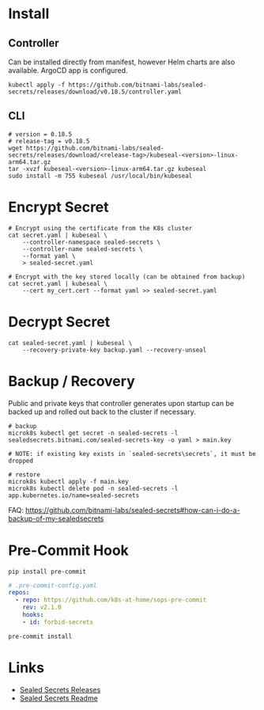 # Install
## Controller
Can be installed directly from manifest, however Helm charts are also available. ArgoCD app is configured.
```shell
kubectl apply -f https://github.com/bitnami-labs/sealed-secrets/releases/download/v0.18.5/controller.yaml
```

## CLI
```shell
# version = 0.18.5
# release-tag = v0.18.5
wget https://github.com/bitnami-labs/sealed-secrets/releases/download/<release-tag>/kubeseal-<version>-linux-arm64.tar.gz
tar -xvzf kubeseal-<version>-linux-arm64.tar.gz kubeseal
sudo install -m 755 kubeseal /usr/local/bin/kubeseal
```

# Encrypt Secret
```shell
# Encrypt using the certificate from the K8s cluster
cat secret.yaml | kubeseal \
    --controller-namespace sealed-secrets \
    --controller-name sealed-secrets \
    --format yaml \
    > sealed-secret.yaml
```
```shell
# Encrypt with the key stored locally (can be obtained from backup)
cat secret.yaml | kubeseal \
    --cert my_cert.cert --format yaml >> sealed-secret.yaml
```

# Decrypt Secret
```shell
cat sealed-secret.yaml | kubeseal \
    --recovery-private-key backup.yaml --recovery-unseal
```

# Backup / Recovery
Public and private keys that controller generates upon startup can be backed up and rolled out back to
the cluster if necessary.
```shell
# backup
microk8s kubectl get secret -n sealed-secrets -l sealedsecrets.bitnami.com/sealed-secrets-key -o yaml > main.key

# NOTE: if existing key exists in `sealed-secrets\secrets`, it must be dropped

# restore
microk8s kubectl apply -f main.key
microk8s kubectl delete pod -n sealed-secrets -l app.kubernetes.io/name=sealed-secrets
```

FAQ: https://github.com/bitnami-labs/sealed-secrets#how-can-i-do-a-backup-of-my-sealedsecrets

# Pre-Commit Hook
```shell
pip install pre-commit
```

```yaml
# .pre-commit-config.yaml
repos:
  - repo: https://github.com/k8s-at-home/sops-pre-commit
    rev: v2.1.0
    hooks:
    - id: forbid-secrets
```

```shell
pre-commit install
```

# Links
* [Sealed Secrets Releases](https://github.com/bitnami-labs/sealed-secrets/releases)
* [Sealed Secrets Readme](https://github.com/bitnami-labs/sealed-secrets/tree/main/helm/sealed-secrets)